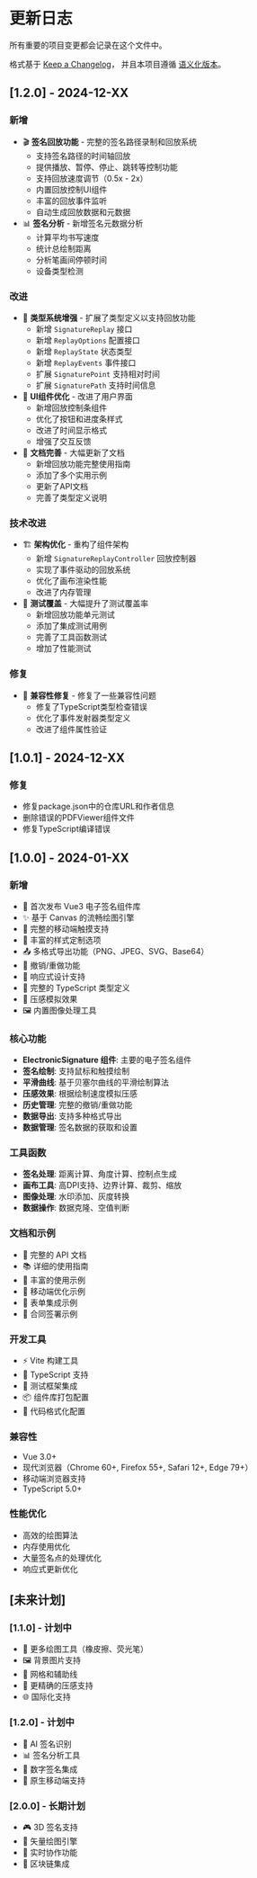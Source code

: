 # 更新日志

所有重要的项目变更都会记录在这个文件中。

格式基于 [Keep a Changelog](https://keepachangelog.com/zh-CN/1.0.0/)，
并且本项目遵循 [语义化版本](https://semver.org/lang/zh-CN/)。

## [1.2.0] - 2024-12-XX

### 新增
- 🎬 **签名回放功能** - 完整的签名路径录制和回放系统
  - 支持签名路径的时间轴回放
  - 提供播放、暂停、停止、跳转等控制功能
  - 支持回放速度调节（0.5x - 2x）
  - 内置回放控制UI组件
  - 丰富的回放事件监听
  - 自动生成回放数据和元数据
- 📊 **签名分析** - 新增签名元数据分析
  - 计算平均书写速度
  - 统计总绘制距离
  - 分析笔画间停顿时间
  - 设备类型检测

### 改进
- 🔧 **类型系统增强** - 扩展了类型定义以支持回放功能
  - 新增 `SignatureReplay` 接口
  - 新增 `ReplayOptions` 配置接口
  - 新增 `ReplayState` 状态类型
  - 新增 `ReplayEvents` 事件接口
  - 扩展 `SignaturePoint` 支持相对时间
  - 扩展 `SignaturePath` 支持时间信息
- 🎨 **UI组件优化** - 改进了用户界面
  - 新增回放控制条组件
  - 优化了按钮和进度条样式
  - 改进了时间显示格式
  - 增强了交互反馈
- 📝 **文档完善** - 大幅更新了文档
  - 新增回放功能完整使用指南
  - 添加了多个实用示例
  - 更新了API文档
  - 完善了类型定义说明

### 技术改进
- 🏗️ **架构优化** - 重构了组件架构
  - 新增 `SignatureReplayController` 回放控制器
  - 实现了事件驱动的回放系统
  - 优化了画布渲染性能
  - 改进了内存管理
- 🧪 **测试覆盖** - 大幅提升了测试覆盖率
  - 新增回放功能单元测试
  - 添加了集成测试用例
  - 完善了工具函数测试
  - 增加了性能测试

### 修复
- 🐛 **兼容性修复** - 修复了一些兼容性问题
  - 修复了TypeScript类型检查错误
  - 优化了事件发射器类型定义
  - 改进了组件属性验证

## [1.0.1] - 2024-12-XX

### 修复
- 修复package.json中的仓库URL和作者信息
- 删除错误的PDFViewer组件文件
- 修复TypeScript编译错误

## [1.0.0] - 2024-01-XX

### 新增
- 🎉 首次发布 Vue3 电子签名组件库
- ✨ 基于 Canvas 的流畅绘图引擎
- 📱 完整的移动端触摸支持
- 🎨 丰富的样式定制选项
- 📤 多格式导出功能（PNG、JPEG、SVG、Base64）
- 🔄 撤销/重做功能
- 📏 响应式设计支持
- 💪 完整的 TypeScript 类型定义
- 🎯 压感模拟效果
- 🖼️ 内置图像处理工具

### 核心功能
- **ElectronicSignature 组件**: 主要的电子签名组件
- **签名绘制**: 支持鼠标和触摸绘制
- **平滑曲线**: 基于贝塞尔曲线的平滑绘制算法
- **压感效果**: 根据绘制速度模拟压感
- **历史管理**: 完整的撤销/重做功能
- **数据导出**: 支持多种格式导出
- **数据管理**: 签名数据的获取和设置

### 工具函数
- **签名处理**: 距离计算、角度计算、控制点生成
- **画布工具**: 高DPI支持、边界计算、裁剪、缩放
- **图像处理**: 水印添加、灰度转换
- **数据操作**: 数据克隆、空值判断

### 文档和示例
- 📖 完整的 API 文档
- 📚 详细的使用指南
- 🎯 丰富的使用示例
- 📱 移动端优化示例
- 📝 表单集成示例
- 📄 合同签署示例

### 开发工具
- ⚡ Vite 构建工具
- 🔧 TypeScript 支持
- 🧪 测试框架集成
- 📦 组件库打包配置
- 🎨 代码格式化配置

### 兼容性
- Vue 3.0+
- 现代浏览器（Chrome 60+, Firefox 55+, Safari 12+, Edge 79+）
- 移动端浏览器支持
- TypeScript 5.0+

### 性能优化
- 高效的绘图算法
- 内存使用优化
- 大量签名点的处理优化
- 响应式更新优化

## [未来计划]

### [1.1.0] - 计划中
- 🎨 更多绘图工具（橡皮擦、荧光笔）
- 🖼️ 背景图片支持
- 📐 网格和辅助线
- 🎯 更精确的压感支持
- 🌐 国际化支持

### [1.2.0] - 计划中
- 🤖 AI 签名识别
- 📊 签名分析工具
- 🔐 数字签名集成
- 📱 原生移动端支持

### [2.0.0] - 长期计划
- 🎮 3D 签名支持
- 🎨 矢量绘图引擎
- 🌊 实时协作功能
- 🔗 区块链集成
